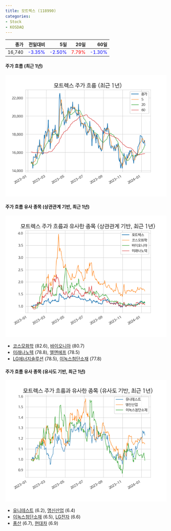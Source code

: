 ```yaml
---
title: 모트렉스 (118990)
categories:
- Stock
- KOSDAQ
---
```


|종가|전일대비|5일|20일|60일|
|---:|-------:|--:|---:|---:|
|16,740|<span style="color: blue">-3.35%</span>|<span style="color: blue">-2.50%</span>|<span style="color: red">7.79%</span>|<span style="color: blue">-1.30%</span>|

<!-- more -->

#### 주가 흐름 (최근 1년)
![118990](/assets/images/stock/118990.png)


#### 주가 흐름 유사 종목 (상관관계 기반, 최근 1년)
![118990](/assets/images/stock/118990_corr.png)
- [코스모화학](/005420/) (82.6), [바이오니아](/064550/) (80.7)
- [미래나노텍](/095500/) (78.8), [엘앤에프](/066970/) (78.5)
- [LG에너지솔루션](/373220/) (78.5), [이녹스첨단소재](/272290/) (77.8)


#### 주가 흐름 유사 종목 (유사도 기반, 최근 1년)
![118990](/assets/images/stock/118990_sim.png)
- [유니테스트](/086390/) (6.2), [명신산업](/009900/) (6.4)
- [이녹스첨단소재](/272290/) (6.5), [LG전자](/066570/) (6.6)
- [풍산](/103140/) (6.7), [현대차](/005380/) (6.9)